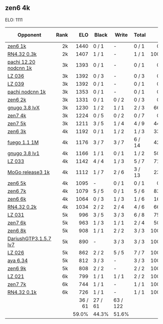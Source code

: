 ## zen6 4k ##

ELO: 1111

Opponent | Rank | ELO | Black | Write | Total | Win rate
---------|-----:|----:|-------|-------|-------|-------:
[zen6 1k](zen6%201k.md) | 2k | 1440 | 0 / 1 | - | 0 / 1 | 0.0%
[RN4.32 0.3k](RN4.32%200.3k.md) | 2k | 1407 | 1 / 1 | - | 1 / 1 | 100.0%
[pachi 12.20 nodcnn 1k](pachi%2012.20%20nodcnn%201k.md) | 3k | 1393 | 0 / 1 | - | 0 / 1 | 0.0%
[LZ 036](LZ%20036.md) | 3k | 1392 | 0 / 3 | - | 0 / 3 | 0.0%
[LZ 039](LZ%20039.md) | 3k | 1392 | 0 / 1 | - | 0 / 1 | 0.0%
[pachi nodcnn 1k](pachi%20nodcnn%201k.md) | 3k | 1353 | 0 / 1 | - | 0 / 1 | 0.0%
[zen6 2k](zen6%202k.md) | 3k | 1331 | 0 / 1 | 0 / 2 | 0 / 3 | 0.0%
[gnugo 3.8 lvX](gnugo%203.8%20lvX.md) | 3k | 1230 | 1 / 2 | 1 / 1 | 2 / 3 | 66.7%
[zen7 4k](zen7%204k.md) | 3k | 1224 | 0 / 5 | 0 / 2 | 0 / 7 | 0.0%
[zen7 5k](zen7%205k.md) | 3k | 1211 | 3 / 5 | 1 / 4 | 4 / 9 | 44.4%
[zen6 3k](zen6%203k.md) | 4k | 1192 | 0 / 1 | 1 / 2 | 1 / 3 | 33.3%
[fuego 1.1 1M](fuego%201.1%201M.md) | 4k | 1176 | 3 / 7 | 3 / 7 | 6 / 14 | 42.9%
[gnugo 3.8 lv1](gnugo%203.8%20lv1.md) | 4k | 1166 | 1 / 1 | 0 / 1 | 1 / 2 | 50.0%
[LZ 033](LZ%20033.md) | 4k | 1142 | 4 / 4 | 1 / 3 | 5 / 7 | 71.4%
[MoGo release3 1k](MoGo%20release3%201k.md) | 4k | 1112 | 1 / 7 | 2 / 6 | 3 / 13 | 23.1%
[zen6 5k](zen6%205k.md) | 4k | 1095 | - | 0 / 1 | 0 / 1 | 0.0%
[zen6 7k](zen6%207k.md) | 4k | 1079 | 5 / 5 | 0 / 1 | 5 / 6 | 83.3%
[zen6 6k](zen6%206k.md) | 4k | 1064 | 0 / 3 | 1 / 3 | 1 / 6 | 16.7%
[RN4.32 0.2k](RN4.32%200.2k.md) | 4k | 1034 | 2 / 2 | 2 / 4 | 4 / 6 | 66.7%
[LZ 031](LZ%20031.md) | 5k | 996 | 3 / 5 | 3 / 3 | 6 / 8 | 75.0%
[zen7 6k](zen7%206k.md) | 5k | 963 | 1 / 3 | 1 / 1 | 2 / 4 | 50.0%
[zen6 8k](zen6%208k.md) | 5k | 908 | 1 / 1 | 2 / 2 | 3 / 3 | 100.0%
[DariushGTP3.1.5.7 lv7](DariushGTP3.1.5.7%20lv7.md) | 5k | 890 | - | 3 / 3 | 3 / 3 | 100.0%
[LZ 026](LZ%20026.md) | 5k | 862 | 2 / 2 | 5 / 5 | 7 / 7 | 100.0%
[aya 6.34](aya%206.34.md) | 5k | 812 | 3 / 3 | - | 3 / 3 | 100.0%
[zen6 9k](zen6%209k.md) | 5k | 808 | 2 / 2 | - | 2 / 2 | 100.0%
[LZ 021](LZ%20021.md) | 6k | 799 | 1 / 1 | 1 / 1 | 2 / 2 | 100.0%
[zen7 7k](zen7%207k.md) | 6k | 744 | 1 / 1 | - | 1 / 1 | 100.0%
[RN4.32 0.1k](RN4.32%200.1k.md) | 6k | 726 | 1 / 1 | - | 1 / 1 | 100.0%
 | | | 36 / 61 | 27 / 61 | 63 / 122 | 
 | | | 59.0% | 44.3% | 51.6% | 

